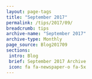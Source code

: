 ```yaml
---
layout: page-tags
title: "September 2017"
permalink: /tips/2017/09/
breadcrumb: tips
archive-name: "September 2017"
archive-type: Monthly
page_source: Blog201709
sections:
 intro: Blog
 brief: September 2017 Archive
 icon: fa fa-newspaper-o fa-5x
---
```

